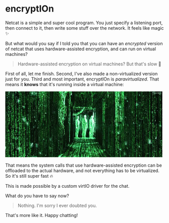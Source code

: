 # encryptIOn

Netcat is a simple and super cool program. You just specify a listening port, then connect to it, then write some stuff over the network. It feels like magic ✨

But what would you say if I told you that you can have an *encrypted* version of netcat that uses hardware-assisted encryption, and can run on virtual machines?

> Hardware-assisted encryption on virtual machines? But that's slow 🐌

First of all, let me finish. Second, I've also made a non-virtualized version just for you. Third and most important, encryptIOn is *paravirtualized*. That means it **knows** that it's running inside a virtual machine:

![](assets/matrix.gif)

That means the system calls that use hardware-assisted encryption can be offloaded to the actual hardware, and not everything has to be virtualized. So it's still super fast 🔥

This is made possible by a custom virtIO driver for the chat.

What do you have to say now?

> Nothing. I'm sorry I ever doubted you.

That's more like it. Happy chatting!
